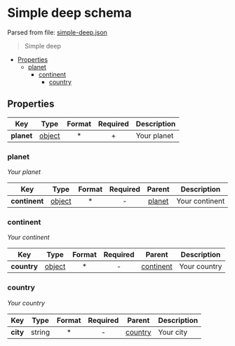 # __Simple deep schema__

Parsed from file: [simple-deep.json](https://github.com/McCastles/JMC/blob/master/examples/simple/simple-deep.json)
> Simple deep
* [Properties](#properties)
	* [planet](#planet)
		* [continent](#continent)
			* [country](#country)
## __Properties__

|Key|Type|Format|Required|Description|
|-|:-:|:-:|:-:|-|
|__planet__|[object](#planet)|*|+|Your planet|
### __planet__
_Your planet_

|Key|Type|Format|Required|Parent|Description|
|-|:-:|:-:|:-:|:-:|-|
|__continent__|[object](#continent)|*|-|[planet](planet)|Your continent|
### __continent__
_Your continent_

|Key|Type|Format|Required|Parent|Description|
|-|:-:|:-:|:-:|:-:|-|
|__country__|[object](#country)|*|-|[continent](continent)|Your country|
### __country__
_Your country_

|Key|Type|Format|Required|Parent|Description|
|-|:-:|:-:|:-:|:-:|-|
|__city__|string|*|-|[country](country)|Your city|